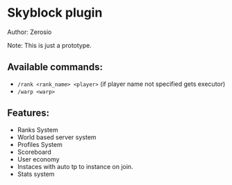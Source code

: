 # Skyblock plugin
Author: Zerosio

Note: This is just a prototype.

## Available commands:
- `/rank <rank_name> <player>` (if player name not specified gets executor)
- `/warp <warp>`

## Features:
- Ranks System
- World based server system
- Profiles System
- Scoreboard
- User economy
- Instaces with auto tp to instance on join.
- Stats system